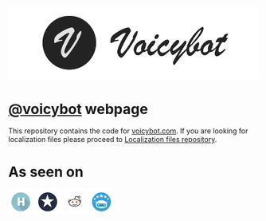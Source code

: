 [![Voicybot](/images/logo-gh.png?raw=true)](http://voicybot.com/)

# [@voicybot](https://telegram.me/voicybot) webpage
This repository contains the code for [voicybot.com](http://voicybot.com). If you are looking for localization files please proceed to [Localization files repository](https://github.com/backmeupplz/voicy-localizations).

# As seen on
[![Habrahabr](/images/habr.png?raw=true)](https://habrahabr.ru/post/316824/)
[![Spark](/images/spark.png?raw=true)](https://spark.ru/startup/voicy/blog/19008/kak-zapustit-proekt-v-odinochku/)
[![Reddit](/images/reddit.png?raw=true)](https://redd.it/5iduzy)
[![Bot Store](/images/bs.png?raw=true)](https://storebot.me/bot/voicybot)
